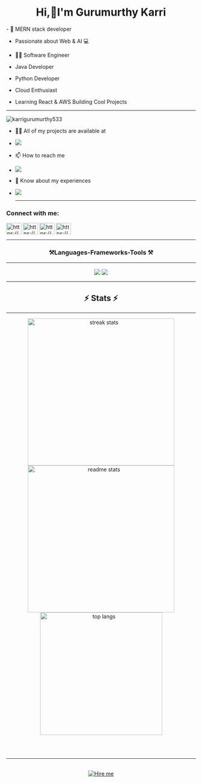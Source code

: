 <h1 align="center">Hi,👋I'm Gurumurthy Karri
</h1>
- 🚀 MERN stack developer 

- Passionate about Web & AI 💻
  
- 👨‍💻 Software Engineer
  
- Java Developer
  
- Python Developer
  
- Cloud Enthusiast
  
- Learning React & AWS Building Cool Projects 

<hr/>
<p align="left"> <img src="https://komarev.com/ghpvc/?username=karrigurumurthy533&label=Profile%20views&color=0e75b6&style=flat" alt="karrigurumurthy533" /> </p>

- 👨‍💻 All of my projects are available at
- <a href="https://guru-portfolio-olive.vercel.app/" target="_blank">
     <img src="https://img.shields.io/badge/Portfolio-FF5722?style=for-the-badge&logo=todoist&logoColor=white" target="_blank" /> <!-- sqlite, safari, google-chrome are other good icon options -->
  </a>
- 📫 How to reach me
- <a align ="center" 
    href="mailto:gurumurthykarri0@gmail.com">
    <img src="https://img.shields.io/badge/Gmail-333333?style=for-the-badge&logo=gmail&logoColor=red" />
  </a>

- 📄 Know about my experiences
- <a href="https://linkedin.com/in/gurumurthykarri" target="_blank">
    <img src="https://img.shields.io/badge/LinkedIn-0077B5?style=for-the-badge&logo=linkedin&logoColor=white" target="_blank" />
  </a>
  <hr/>
<h3 align="left">Connect with me:</h3>
<p align="left">
<a href="https://linkedin.com/in/https://www.linkedin.com/in/gurumurthykarri/" target="blank"><img align="center" src="https://raw.githubusercontent.com/rahuldkjain/github-profile-readme-generator/master/src/images/icons/Social/linked-in-alt.svg" alt="https://www.linkedin.com/in/gurumurthykarri/" height="30" width="40" /></a>
<a href="https://youtube.com/in/https://www.linkedin.com/in/gurumurthykarri/" target="blank"><img align="center" src="https://raw.githubusercontent.com/rahuldkjain/github-profile-readme-generator/master/src/images/icons/Social/youtube.svg" alt="https://www.linkedin.com/in/gurumurthykarri/" height="30" width="40" /></a>
<a href="https://youtube.com/in/https://www.linkedin.com/in/gurumurthykarri/" target="blank"><img align="center" src="https://raw.githubusercontent.com/rahuldkjain/github-profile-readme-generator/master/src/images/icons/Social/facebook.svg" alt="https://www.linkedin.com/in/gurumurthykarri/" height="30" width="40" /></a>
<a href="https://instagram.com/https://www.instagram.com/nanikarri0488" target="blank"><img align="center" src="https://raw.githubusercontent.com/rahuldkjain/github-profile-readme-generator/master/src/images/icons/Social/instagram.svg" alt="https://www.instagram.com/nanikarri0488" height="30" width="40"/></a><hr/>
</p>
<h3 align="center">⚒️Languages-Frameworks-Tools ⚒️ <hr/></h3>
<div align="center">
    <img src="https://skillicons.dev/icons?i=react,bootstrap,mui,html,css,vscode,github,figma,tailwind,git,r" />
    <img src="https://skillicons.dev/icons?i=nodejs,python,javascript,typescript,express,firebase,mongodb,c,java,nextjs,mysql,flask" />
</div>
<hr/>
<h2 align="center">⚡ Stats ⚡</h2>
<hr/>
<div align=center>
  <img width=390 src="https://github-readme-streak-stats-salesp07.vercel.app/?user=karrigurumurthy533&count_private=true&theme=react&border_radius=10" alt="streak stats"/>
  <img width=390 src="https://github-readme-stats-salesp07.vercel.app/api?username=karrigurumurthy533&count_private=true&show_icons=true&theme=react&rank_icon=github&border_radius=10" alt="readme stats" />
  <br/>
  <img width=325 align="center" src="https://github-readme-stats-salesp07.vercel.app/api/top-langs/?username=karrigurumurthy533&hide=HTML&langs_count=8&layout=compact&theme=react&border_radius=10&size_weight=0.5&count_weight=0.5&exclude_repo=github-readme-stats" alt="top langs" />
</div>

<br/><br/>

<hr/>

<br/>

<div align="center">
  <a href="https://gold-bathsheba-59.tiiny.site " target="_blank">
     <img src="https://img.shields.io/badge/Resume-006400?style=for-the-badge&logo=todoist&logoColor=white" target="_blank" alt="Hire me" /> <!-
</div>

<br/>
